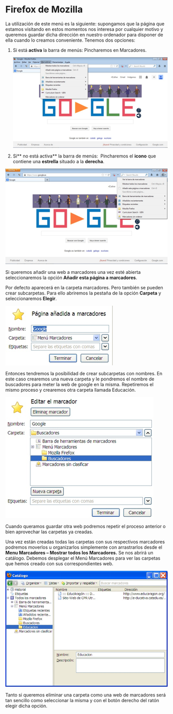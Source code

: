 
# Firefox de Mozilla

La utilización de este menú es la siguiente: supongamos que la página que estamos visitando en estos momentos nos interesa por cualquier motivo y queremos guardar dicha dirección en nuestro ordenador para disponer de ella cuando lo creamos conveniente. Tenemos dos opciones:

1. Si está **activa** la barra de menús: Pincharemos en Marcadores.

	![2.37. Marcadores. Captura de pantalla.](img/marcadores_firefox.jpg)

2. Si** no está activa** la barra de menús:  Pincharemos el **icono** que contiene una **estrella** situado a la **derecha**.

![2.38. Marcadores 2. Captura de pantalla.](img/marcadores_firefox2.jpg)

Si queremos añadir una web a marcadores una vez esté abierta seleccionaremos la opción **Añadir esta página a marcadores**.

Por defecto aparecerá en la carpeta marcadores. Pero también se pueden crear subcarpetas. Para ello abriremos la pestaña de la opción **Carpeta** y seleccionaremos **Elegir**.

![2.39. Marcadores 3. Captura de pantalla.](img/marcadores1.jpg)

Entonces tendremos la posibilidad de crear subcarpetas con nombres. En este caso crearemos una nueva carpeta y le pondremos el nombre de buscadores para meter la web de google en la misma. Repetiremos el mismo proceso y crearemos otra carpeta llamada Educación. 

![2.40. Marcadores 4. Captura de pantalla.](img/marcadores3.jpg)

Cuando queramos guardar otra web podremos repetir el proceso anterior o bien aprovechar las carpetas ya creadas. 

Una vez están creadas todas las carpetas con sus respectivos marcadores podremos moverlos u organizarlos simplemente con arrastrarlos desde el **Menu Marcadores – Mostrar todos los Marcadores.** Se nos abrirá un catálogo. Debemos desplegar el Menú Marcadores para ver las carpetas que hemos creado con sus correspondientes web.

![2.41. Marcadores 5. Captura de pantalla.](img/marcadores5.jpg)

Tanto si queremos eliminar una carpeta como una web de marcadores será tan sencillo como seleccionar la misma y con el botón derecho del ratón elegir dicha opción.

